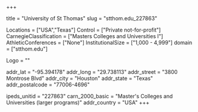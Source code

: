 
+++

title = "University of St Thomas"
slug = "stthom.edu_227863"

Locations = ["USA","Texas"]
Control = ["Private not-for-profit"]
CarnegieClassification = ["Masters Colleges and Universities I"]
AthleticConferences = ["None"]
InstitutionalSize = ["1,000 - 4,999"]
domain = ["stthom.edu"]

Logo = ""

addr_lat = "-95.394178"
addr_long = "29.738113"
addr_street = "3800 Montrose Blvd"
addr_city = "Houston"
addr_state = "Texas"
addr_postalcode = "77006-4696"

ipeds_unitid = "227863"
carn_2000_basic = "Master's Colleges and Universities (larger programs)"
addr_country = "USA"
+++
    
